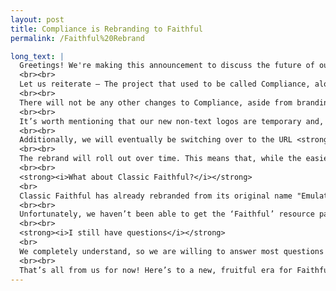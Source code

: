 ```yaml
---
layout: post
title: Compliance is Rebranding to Faithful
permalink: /Faithful%20Rebrand

long_text: |
  Greetings! We're making this announcement to discuss the future of our community, which includes Compliance and Classic Faithful. You might have noticed that several Compliance social media, such as our Discord servers and Twitter account, have been referred to as "Faithful / Compliance". This was because we wanted to casually let our user base know that we are starting to transition away from Compliance and towards the Faithful brand name. We are proud to officially announce our rebrand as we take the mantle that Vattic started in 2010.
  <br><br>
  Let us reiterate – The project that used to be called Compliance, along with all its subsidiaries, is, effective immediately, officially being renamed to Faithful, ushering in a new era for the resource pack – one of legitimate administration and community involvement, that hasn’t been seen in years.
  <br><br>
  There will not be any other changes to Compliance, aside from branding. We want to make this as clear as possible&#58; our founding values of being a non-profit, open-source, community-driven resource pack, that allows anyone to contribute, are what makes our community and resource packs so great. <strong>We will never step away from those key values.</strong>
  <br><br>
  It’s worth mentioning that our new non-text logos are temporary and, if the community wills it so, will be replaced via public voting. We will announce more information on this over in our <a href="https://discord.gg/sN9YRQbBv7">Discord server</a> when the time comes.
  <br><br>
  Additionally, we will eventually be switching over to the URL <strong>faithfulpack.net</strong> soon while our current URL (compliancepack.net) will redirect to it.
  <br><br>
  The rebrand will roll out over time. This means that, while the easiest stuff has already been completed, there still might be a few things that will use legacy branding for the time being.
  <br><br>
  <strong><i>What about Classic Faithful?</i></strong>
  <br>
  Classic Faithful has already rebranded from its original name "Emulated Vattic" a couple of months back, while the Classic Faithful and Compliance Staff Teams formally merged shortly thereafter. With Compliance rebranding to Faithful and the further integration of Classic Faithful into our resource pack family, we will also begin to offer Classic Faithful 32x and 64x on the website, alongside Legacy Vattic versions of Faithful and his 32x Programmer Art-based resource packs for all versions.
  <br><br>
  Unfortunately, we haven’t been able to get the ‘Faithful’ resource pack, managed by Kraineff, off the Bedrock Marketplace as of the writing of this announcement. It was never endorsed by Vattic, the original creator of Faithful, and used textures that it had no permission to use in the first place. This means that Kraineff’s resource pack was never officially licensed for use or for commercial gain to him. If you want to learn more about this, please watch <a href="https://youtu.be/kgZYBTlwaVs">this YouTube video</a>, and for the time being <strong>do not buy Kraineff’s resource pack on the Marketplace.</strong>
  <br><br>
  <strong><i>I still have questions</i></strong>
  <br>
  We completely understand, so we are willing to answer most questions that were not covered in this announcement. Just ask in the <a href="https://discord.com/channels/773983706582482946/953844515809136710">#help-and-support</a> channel on our Discord server and we’ll try to get back to you as soon as possible.
  <br><br>
  That’s all from us for now! Here’s to a new, fruitful era for Faithful!
---
```

